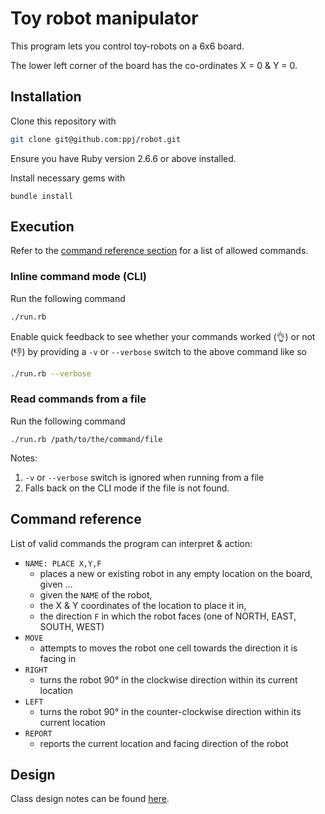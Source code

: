 # Toy robot manipulator
This program lets you control toy-robots on a 6x6 board.

The lower left corner of the board has the co-ordinates X = 0 & Y = 0.


## Installation
Clone this repository with
```bash
git clone git@github.com:ppj/robot.git
```

Ensure you have Ruby version 2.6.6 or above installed.

Install necessary gems with
```
bundle install
```

## Execution

Refer to the [command reference section](#command-reference) for a list of allowed commands.

### Inline command mode (CLI)

Run the following command
```bash
./run.rb
```

Enable quick feedback to see whether your commands worked (👌) or not (👎) by providing a `-v` or `--verbose` switch to the above command like so
```bash
./run.rb --verbose
```

### Read commands from a file
Run the following command
```
./run.rb /path/to/the/command/file
```

Notes:
1. `-v` or `--verbose` switch is ignored when running from a file
2. Falls back on the CLI mode if the file is not found.

## Command reference

List of valid commands the program can interpret & action:
- `NAME: PLACE X,Y,F`
  - places a new or existing robot in any empty location on the board, given ...
  - given the `NAME` of the robot,
  - the X & Y coordinates of the location to place it in,
  - the direction `F` in which the robot faces (one of NORTH, EAST, SOUTH, WEST)
- `MOVE`
  - attempts to moves the robot one cell towards the direction it is facing in
- `RIGHT`
  - turns the robot 90° in the clockwise direction within its current location
- `LEFT`
  - turns the robot 90° in the counter-clockwise direction within its current location
- `REPORT`
  - reports the current location and facing direction of the robot

## Design

Class design notes can be found [here](https://github.com/ppj/robot/blob/master/design_notes.md).
